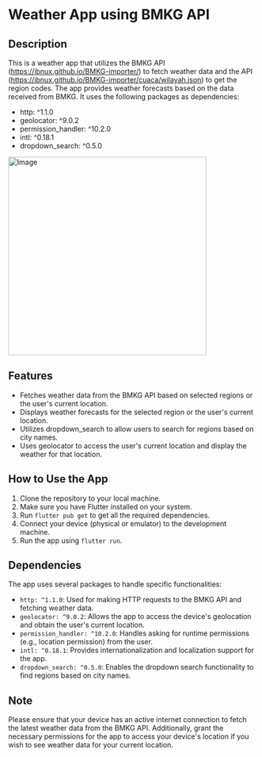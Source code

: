 # Weather App using BMKG API

## Description
This is a weather app that utilizes the BMKG API (https://ibnux.github.io/BMKG-importer/) to fetch weather data and the API (https://ibnux.github.io/BMKG-importer/cuaca/wilayah.json) to get the region codes. The app provides weather forecasts based on the data received from BMKG. It uses the following packages as dependencies:

- http: ^1.1.0
- geolocator: ^9.0.2
- permission_handler: ^10.2.0
- intl: ^0.18.1
- dropdown_search: ^0.5.0
<img src="https://cdn.discordapp.com/attachments/1055490015834157058/1133654537748615198/Screenshot_1690354569.png" alt="Image" width="400" height="auto">

## Features
- Fetches weather data from the BMKG API based on selected regions or the user's current location.
- Displays weather forecasts for the selected region or the user's current location.
- Utilizes dropdown_search to allow users to search for regions based on city names.
- Uses geolocator to access the user's current location and display the weather for that location.

## How to Use the App
1. Clone the repository to your local machine.
2. Make sure you have Flutter installed on your system.
3. Run `flutter pub get` to get all the required dependencies.
4. Connect your device (physical or emulator) to the development machine.
5. Run the app using `flutter run`.

## Dependencies
The app uses several packages to handle specific functionalities:

- `http: ^1.1.0`: Used for making HTTP requests to the BMKG API and fetching weather data.
- `geolocator: ^9.0.2`: Allows the app to access the device's geolocation and obtain the user's current location.
- `permission_handler: ^10.2.0`: Handles asking for runtime permissions (e.g., location permission) from the user.
- `intl: ^0.18.1`: Provides internationalization and localization support for the app.
- `dropdown_search: ^0.5.0`: Enables the dropdown search functionality to find regions based on city names.

## Note
Please ensure that your device has an active internet connection to fetch the latest weather data from the BMKG API. Additionally, grant the necessary permissions for the app to access your device's location if you wish to see weather data for your current location.


